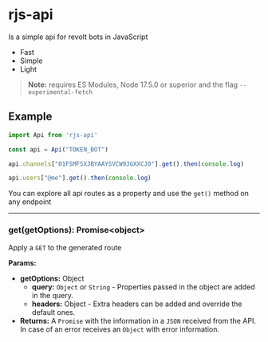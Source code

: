 # rjs-api

Is a simple api for revolt bots in JavaScript

* Fast
* Simple
* Light

> **Note:** requires ES Modules, Node 17.5.0 or superior and the flag `--experimental-fetch`

## Example

```js
import Api from 'rjs-api'

const api = Api("TOKEN_BOT")

api.channels["01FSMFSXJBYAAYSVCW9JGXXCJ0"].get().then(console.log)

api.users["@me"].get().then(console.log)
```

You can explore all api routes as a property and use the `get()` method on any endpoint

***

### get(getOptions): Promise\<object>

Apply a `GET` to the generated route

**Params:**
* **getOptions:** Object
    * **query:** `Object` or `String` - Properties passed in the object are added in the query.
    * **headers:** Object - Extra headers can be added and override the default ones.
* **Returns:** A `Promise` with the information in a `JSON` received from the API. In case of an error receives an `Object` with error information.
